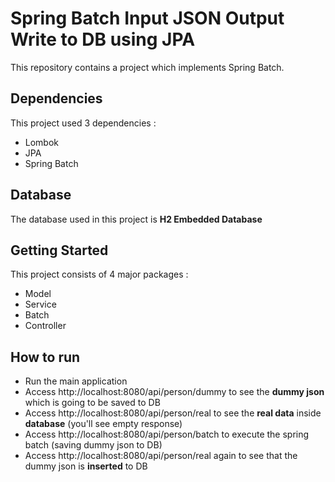 # Spring Batch Input JSON Output Write to DB using JPA
This repository contains a project which implements Spring Batch.

## Dependencies
This project used 3 dependencies :
* Lombok
* JPA
* Spring Batch

## Database
The database used in this project is **H2 Embedded Database**

## Getting Started
This project consists of 4 major packages :
* Model
* Service
* Batch
* Controller

## How to run
* Run the main application
* Access http://localhost:8080/api/person/dummy to see the **dummy json** which is going to be saved to DB
* Access http://localhost:8080/api/person/real to see the **real data** inside **database** (you'll see empty response)
* Access http://localhost:8080/api/person/batch to execute the spring batch (saving dummy json to DB)
* Access http://localhost:8080/api/person/real again to see that the dummy json is **inserted** to DB

